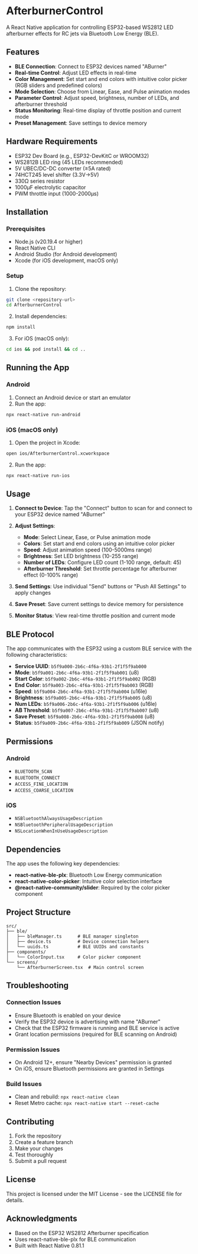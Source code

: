 # AfterburnerControl

A React Native application for controlling ESP32-based WS2812 LED afterburner effects for RC jets via Bluetooth Low Energy (BLE).

## Features

- **BLE Connection**: Connect to ESP32 devices named "ABurner"
- **Real-time Control**: Adjust LED effects in real-time
- **Color Management**: Set start and end colors with intuitive color picker (RGB sliders and predefined colors)
- **Mode Selection**: Choose from Linear, Ease, and Pulse animation modes
- **Parameter Control**: Adjust speed, brightness, number of LEDs, and afterburner threshold
- **Status Monitoring**: Real-time display of throttle position and current mode
- **Preset Management**: Save settings to device memory

## Hardware Requirements

- ESP32 Dev Board (e.g., ESP32-DevKitC or WROOM32)
- WS2812B LED ring (45 LEDs recommended)
- 5V UBEC/DC-DC converter (≥5A rated)
- 74HCT245 level shifter (3.3V→5V)
- 330Ω series resistor
- 1000µF electrolytic capacitor
- PWM throttle input (1000-2000µs)

## Installation

### Prerequisites

- Node.js (v20.19.4 or higher)
- React Native CLI
- Android Studio (for Android development)
- Xcode (for iOS development, macOS only)

### Setup

1. Clone the repository:

```bash
git clone <repository-url>
cd AfterburnerControl
```

2. Install dependencies:

```bash
npm install
```

3. For iOS (macOS only):

```bash
cd ios && pod install && cd ..
```

## Running the App

### Android

1. Connect an Android device or start an emulator
2. Run the app:

```bash
npx react-native run-android
```

### iOS (macOS only)

1. Open the project in Xcode:

```bash
open ios/AfterburnerControl.xcworkspace
```

2. Run the app:

```bash
npx react-native run-ios
```

## Usage

1. **Connect to Device**: Tap the "Connect" button to scan for and connect to your ESP32 device named "ABurner"

2. **Adjust Settings**:

   - **Mode**: Select Linear, Ease, or Pulse animation mode
   - **Colors**: Set start and end colors using an intuitive color picker
   - **Speed**: Adjust animation speed (100-5000ms range)
   - **Brightness**: Set LED brightness (10-255 range)
   - **Number of LEDs**: Configure LED count (1-100 range, default: 45)
   - **Afterburner Threshold**: Set throttle percentage for afterburner effect (0-100% range)

3. **Send Settings**: Use individual "Send" buttons or "Push All Settings" to apply changes

4. **Save Preset**: Save current settings to device memory for persistence

5. **Monitor Status**: View real-time throttle position and current mode

## BLE Protocol

The app communicates with the ESP32 using a custom BLE service with the following characteristics:

- **Service UUID**: `b5f9a000-2b6c-4f6a-93b1-2f1f5f9ab000`
- **Mode**: `b5f9a001-2b6c-4f6a-93b1-2f1f5f9ab001` (u8)
- **Start Color**: `b5f9a002-2b6c-4f6a-93b1-2f1f5f9ab002` (RGB)
- **End Color**: `b5f9a003-2b6c-4f6a-93b1-2f1f5f9ab003` (RGB)
- **Speed**: `b5f9a004-2b6c-4f6a-93b1-2f1f5f9ab004` (u16le)
- **Brightness**: `b5f9a005-2b6c-4f6a-93b1-2f1f5f9ab005` (u8)
- **Num LEDs**: `b5f9a006-2b6c-4f6a-93b1-2f1f5f9ab006` (u16le)
- **AB Threshold**: `b5f9a007-2b6c-4f6a-93b1-2f1f5f9ab007` (u8)
- **Save Preset**: `b5f9a008-2b6c-4f6a-93b1-2f1f5f9ab008` (u8)
- **Status**: `b5f9a009-2b6c-4f6a-93b1-2f1f5f9ab009` (JSON notify)

## Permissions

### Android

- `BLUETOOTH_SCAN`
- `BLUETOOTH_CONNECT`
- `ACCESS_FINE_LOCATION`
- `ACCESS_COARSE_LOCATION`

### iOS

- `NSBluetoothAlwaysUsageDescription`
- `NSBluetoothPeripheralUsageDescription`
- `NSLocationWhenInUseUsageDescription`

## Dependencies

The app uses the following key dependencies:

- **react-native-ble-plx**: Bluetooth Low Energy communication
- **react-native-color-picker**: Intuitive color selection interface
- **@react-native-community/slider**: Required by the color picker component

## Project Structure

```
src/
├── ble/
│   ├── bleManager.ts      # BLE manager singleton
│   ├── device.ts          # Device connection helpers
│   └── uuids.ts           # BLE UUIDs and constants
├── components/
│   └── ColorInput.tsx     # Color picker component
└── screens/
    └── AfterburnerScreen.tsx  # Main control screen
```

## Troubleshooting

### Connection Issues

- Ensure Bluetooth is enabled on your device
- Verify the ESP32 device is advertising with name "ABurner"
- Check that the ESP32 firmware is running and BLE service is active
- Grant location permissions (required for BLE scanning on Android)

### Permission Issues

- On Android 12+, ensure "Nearby Devices" permission is granted
- On iOS, ensure Bluetooth permissions are granted in Settings

### Build Issues

- Clean and rebuild: `npx react-native clean`
- Reset Metro cache: `npx react-native start --reset-cache`

## Contributing

1. Fork the repository
2. Create a feature branch
3. Make your changes
4. Test thoroughly
5. Submit a pull request

## License

This project is licensed under the MIT License - see the LICENSE file for details.

## Acknowledgments

- Based on the ESP32 WS2812 Afterburner specification
- Uses react-native-ble-plx for BLE communication
- Built with React Native 0.81.1
